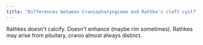```yaml
---
title: "Differences between Craniopharyngioma and Rathke's cleft cyst?"
---
```

Rathkes doesn't calcify. Doesn't enhance (maybe rim sometimes). Rathkes may arise from pituitary, cranio almost always distinct.

